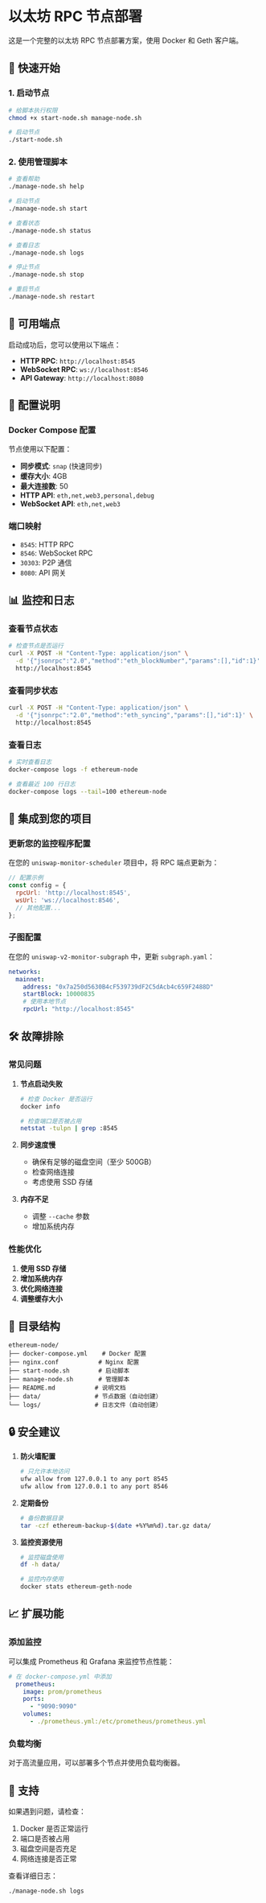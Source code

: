 # 以太坊 RPC 节点部署

这是一个完整的以太坊 RPC 节点部署方案，使用 Docker 和 Geth 客户端。

## 🚀 快速开始

### 1. 启动节点

```bash
# 给脚本执行权限
chmod +x start-node.sh manage-node.sh

# 启动节点
./start-node.sh
```

### 2. 使用管理脚本

```bash
# 查看帮助
./manage-node.sh help

# 启动节点
./manage-node.sh start

# 查看状态
./manage-node.sh status

# 查看日志
./manage-node.sh logs

# 停止节点
./manage-node.sh stop

# 重启节点
./manage-node.sh restart
```

## 📡 可用端点

启动成功后，您可以使用以下端点：

- **HTTP RPC**: `http://localhost:8545`
- **WebSocket RPC**: `ws://localhost:8546`
- **API Gateway**: `http://localhost:8080`

## 🔧 配置说明

### Docker Compose 配置

节点使用以下配置：

- **同步模式**: `snap` (快速同步)
- **缓存大小**: 4GB
- **最大连接数**: 50
- **HTTP API**: `eth,net,web3,personal,debug`
- **WebSocket API**: `eth,net,web3`

### 端口映射

- `8545`: HTTP RPC
- `8546`: WebSocket RPC
- `30303`: P2P 通信
- `8080`: API 网关

## 📊 监控和日志

### 查看节点状态

```bash
# 检查节点是否运行
curl -X POST -H "Content-Type: application/json" \
  -d '{"jsonrpc":"2.0","method":"eth_blockNumber","params":[],"id":1}' \
  http://localhost:8545
```

### 查看同步状态

```bash
curl -X POST -H "Content-Type: application/json" \
  -d '{"jsonrpc":"2.0","method":"eth_syncing","params":[],"id":1}' \
  http://localhost:8545
```

### 查看日志

```bash
# 实时查看日志
docker-compose logs -f ethereum-node

# 查看最近 100 行日志
docker-compose logs --tail=100 ethereum-node
```

## 🔗 集成到您的项目

### 更新您的监控程序配置

在您的 `uniswap-monitor-scheduler` 项目中，将 RPC 端点更新为：

```javascript
// 配置示例
const config = {
  rpcUrl: 'http://localhost:8545',
  wsUrl: 'ws://localhost:8546',
  // 其他配置...
};
```

### 子图配置

在您的 `uniswap-v2-monitor-subgraph` 中，更新 `subgraph.yaml`：

```yaml
networks:
  mainnet:
    address: "0x7a250d5630B4cF539739dF2C5dAcb4c659F2488D"
    startBlock: 10000835
    # 使用本地节点
    rpcUrl: "http://localhost:8545"
```

## 🛠️ 故障排除

### 常见问题

1. **节点启动失败**
   ```bash
   # 检查 Docker 是否运行
   docker info
   
   # 检查端口是否被占用
   netstat -tulpn | grep :8545
   ```

2. **同步速度慢**
   - 确保有足够的磁盘空间（至少 500GB）
   - 检查网络连接
   - 考虑使用 SSD 存储

3. **内存不足**
   - 调整 `--cache` 参数
   - 增加系统内存

### 性能优化

1. **使用 SSD 存储**
2. **增加系统内存**
3. **优化网络连接**
4. **调整缓存大小**

## 📁 目录结构

```
ethereum-node/
├── docker-compose.yml    # Docker 配置
├── nginx.conf           # Nginx 配置
├── start-node.sh        # 启动脚本
├── manage-node.sh       # 管理脚本
├── README.md           # 说明文档
├── data/               # 节点数据（自动创建）
└── logs/               # 日志文件（自动创建）
```

## 🔒 安全建议

1. **防火墙配置**
   ```bash
   # 只允许本地访问
   ufw allow from 127.0.0.1 to any port 8545
   ufw allow from 127.0.0.1 to any port 8546
   ```

2. **定期备份**
   ```bash
   # 备份数据目录
   tar -czf ethereum-backup-$(date +%Y%m%d).tar.gz data/
   ```

3. **监控资源使用**
   ```bash
   # 监控磁盘使用
   df -h data/
   
   # 监控内存使用
   docker stats ethereum-geth-node
   ```

## 📈 扩展功能

### 添加监控

可以集成 Prometheus 和 Grafana 来监控节点性能：

```yaml
# 在 docker-compose.yml 中添加
  prometheus:
    image: prom/prometheus
    ports:
      - "9090:9090"
    volumes:
      - ./prometheus.yml:/etc/prometheus/prometheus.yml
```

### 负载均衡

对于高流量应用，可以部署多个节点并使用负载均衡器。

## 🤝 支持

如果遇到问题，请检查：

1. Docker 是否正常运行
2. 端口是否被占用
3. 磁盘空间是否充足
4. 网络连接是否正常

查看详细日志：
```bash
./manage-node.sh logs
``` 